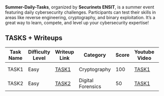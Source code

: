 **Summer-Daily-Tasks**, organized by **Securinets ENSIT**, is a summer event featuring daily cybersecurity challenges. Participants can test their skills in areas like reverse engineering, cryptography, and binary exploitation. It’s a great way to learn, compete, and level up your cybersecurity expertise!

## TASKS + Writeups

| Task Name | Difficulty Level | Writeup Link                    | Category          | Score | Youtube Video                                                                                | Author           |
| --------- | ---------------- | ------------------------------- | ----------------- | ----- | -------------------------------------------------------------------------------------------- | ---------------- |
| TASK1     | Easy             | [TASK1](./01%20TASK1/README.md) | Cryptography      | 100   | [TASK1](https://www.youtube.com/watch?v=YwUur9Y-d7g&t=21s)                                   | Mohamed Hedda    |
| TASK2     | Easy             | [TASK2](./01%20TASK2/README.md) | Digital Forensics | 50    | [TASK1](https://www.youtube.com/watch?v=gcwQmqDXsjs&list=PLpWkNayvK98vC1P10yHmoDTiko1q0eqjX) | Mohamed Yahyaoui |

